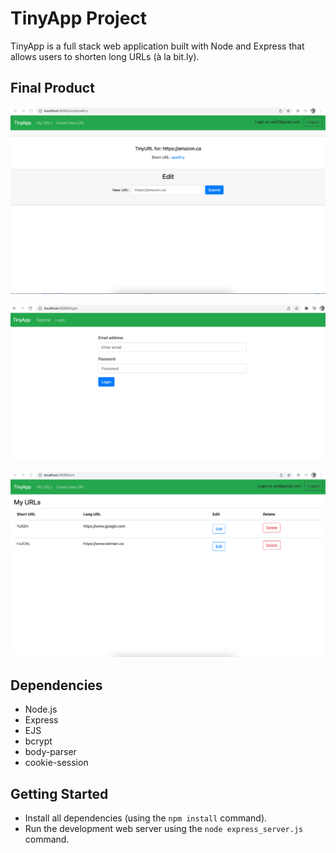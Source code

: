# TinyApp Project

TinyApp is a full stack web application built with Node and Express that allows users to shorten long URLs (à la bit.ly).

## Final Product

!["screenshot description"](https://github.com/rofrado9178/tinyapp/blob/master/docs/edit.png)

!["screenshot description"](https://github.com/rofrado9178/tinyapp/blob/master/docs/login.png)

!["screenshot description"](https://github.com/rofrado9178/tinyapp/blob/master/docs/urls.png)

## Dependencies

- Node.js
- Express
- EJS
- bcrypt
- body-parser
- cookie-session

## Getting Started

- Install all dependencies (using the `npm install` command).
- Run the development web server using the `node express_server.js` command.
